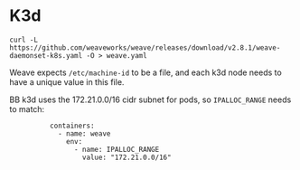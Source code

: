 # K3d

```
curl -L https://github.com/weaveworks/weave/releases/download/v2.8.1/weave-daemonset-k8s.yaml -O > weave.yaml
```

Weave expects `/etc/machine-id` to be a file, and each k3d node needs to have a unique value in this file.

BB k3d uses the 172.21.0.0/16 cidr subnet for pods, so `IPALLOC_RANGE` needs to match:
 
```
          containers:
            - name: weave
              env:
                - name: IPALLOC_RANGE
                  value: "172.21.0.0/16"
```
